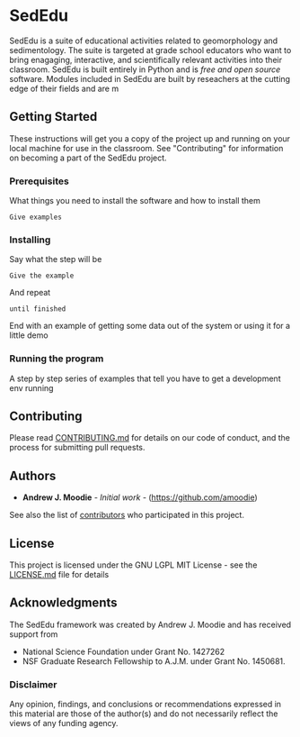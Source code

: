 # SedEdu

SedEdu is a suite of educational activities related to geomorphology and sedimentology. The suite is targeted at grade school educators who want to bring enagaging, interactive, and scientifically relevant activities into their classroom. SedEdu is built entirely in Python and is *free and open source* software. Modules included in SedEdu are built by reseachers at the cutting edge of their fields and are m


## Getting Started

These instructions will get you a copy of the project up and running on your local machine for use in the classroom. See "Contributing" for information on becoming a part of the SedEdu project.

### Prerequisites

What things you need to install the software and how to install them

```
Give examples
```

### Installing

Say what the step will be

```
Give the example
```

And repeat

```
until finished
```

End with an example of getting some data out of the system or using it for a little demo

### Running the program
A step by step series of examples that tell you have to get a development env running


## Contributing

Please read [CONTRIBUTING.md](https://github.com/amoodie/sededu/blob/master/CONTRIBUTING.md) for details on our code of conduct, and the process for submitting pull requests.


## Authors

* **Andrew J. Moodie** - *Initial work* - (https://github.com/amoodie)

See also the list of [contributors](https://github.com/amoodie/sededu/graphs/contributors) who participated in this project.


## License

This project is licensed under the GNU LGPL MIT License - see the [LICENSE.md](LICENSE.md) file for details


## Acknowledgments

The SedEdu framework was created by Andrew J. Moodie and has received support from 
* National Science Foundation under Grant No. 1427262 
* NSF Graduate Research Fellowship to A.J.M. under Grant No. 1450681. 

### Disclaimer

Any opinion, findings, and conclusions or recommendations expressed in this material are those of the author(s) and do not necessarily reflect the views of any funding agency.